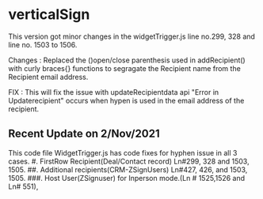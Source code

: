 # verticalSign

This version got minor changes in the widgetTrigger.js line no.299, 328 and line no. 1503 to 1506. 

Changes : Replaced the ()open/close parenthesis used in addRecipient() with curly braces{} functions to segragate the Recipient name from the Recipient email address. 

FIX : This will fix the issue with updateRecipientdata api "Error in Updaterecipient" occurs when hypen is used in the email address of the recipient. 


## Recent Update on 2/Nov/2021

This code file WidgetTrigger.js has code fixes for hyphen issue in all 3 cases. 
#. FirstRow Recipient(Deal/Contact record) Ln#299, 328 and  1503, 1505. 
##. Additional recipients(CRM-ZSignUsers) Ln#427, 426, and 1503, 1505. 
###. Host User(ZSignuser) for Inperson mode.(Ln # 1525,1526 and Ln# 551),
